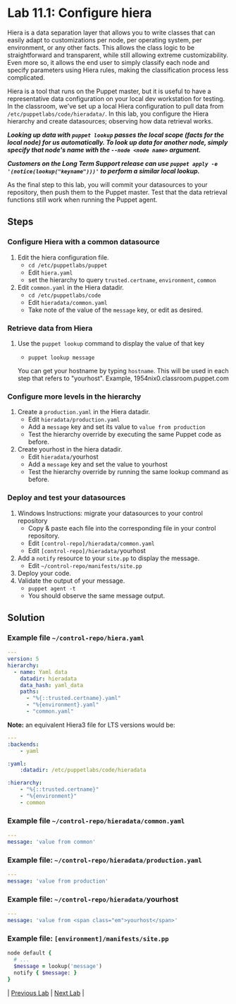 # Lab 11.1: Configure hiera

Hiera is a data separation layer that allows you to write classes that can easily adapt to customizations per node, per operating system, per environment, or any other facts. This allows the class logic to be straightforward and transparent, while still allowing extreme customizability. Even more so, it allows the end user to simply classify each node and specify parameters using Hiera rules, making the classification process less complicated.

Hiera is a tool that runs on the Puppet master, but it is useful to have a representative data configuration on your local dev workstation for testing. In the classroom, we've set up a local Hiera configuration to pull data from `/etc/puppetlabs/code/hieradata/`. In this lab, you configure the Hiera hierarchy and create datasources; observing how data retrieval works.

**_Looking up data with `puppet lookup` passes the local scope (facts for the local node) for us automatically. To look up data for another node, simply specify that node's name with the `--node <node name>` argument._**

**_Customers on the Long Term Support release can use `puppet apply -e '(notice(lookup("keyname")))'` to perform a similar local lookup._**

As the final step to this lab, you will commit your datasources to your repository,  then push them to the Puppet master. Test that the data retrieval functions still  work when running the Puppet agent.

## Steps

### Configure Hiera with a common datasource

1. Edit the hiera configuration file.
    * `cd /etc/puppetlabs/puppet`
    * Edit `hiera.yaml`
    * set the hierarchy to query `trusted.certname`, `environment`, `common`
1. Edit `common.yaml` in the Hiera datadir.
    * `cd /etc/puppetlabs/code`
    * Edit `hieradata/common.yaml`
    * Take note of the value of the `message` key, or edit as desired.

### Retrieve data from Hiera

1. Use the `puppet lookup` command to display the value of that key
    * `puppet lookup message`

    You can get your hostname by typing `hostname`. This will be used in each step that refers to "yourhost".
    Example, 1954nix0.classroom.puppet.com

### Configure more levels in the hierarchy

1. Create a `production.yaml` in the Hiera datadir.
    * Edit `hieradata/production.yaml`
    * Add a `message` key and set its value to `value from production`
    * Test the hierarchy override by executing the same Puppet code as before.
1. Create <span class="em">yourhost</span> in the hiera datadir.
    * Edit `hieradata/`<span class="em">yourhost</span>
    * Add a `message` key and set the value to <span class="em">yourhost</span>
    * Test the hierarchy override by running the same lookup command as before.

### Deploy and test your datasources

1. Windows Instructions: migrate your datasources to your control repository
    * Copy & paste each file into the corresponding file in your control repository.
    * Edit `[control-repo]/hieradata/common.yaml`
    * Edit `[control-repo]/hieradata/`<span class="em">yourhost</span>
1. Add a `notify` resource to your `site.pp` to display the message.
    * Edit `~/control-repo/manifests/site.pp`
1. Deploy your code.
1. Validate the output of your message.
    * `puppet agent -t`
    * You should observe the same message output.

## Solution

### Example file `~/control-repo/hiera.yaml`

```yaml
---
version: 5
hierarchy:
  - name: Yaml data
    datadir: hieradata
    data_hash: yaml_data
    paths:
      - "%{::trusted.certname}.yaml"
      - "%{environment}.yaml"
      - "common.yaml"
```

**Note:** an equivalent Hiera3 file for LTS versions would be:

```yaml
---
:backends:
    - yaml

:yaml:
    :datadir: /etc/puppetlabs/code/hieradata

:hierarchy:
    - "%{::trusted.certname}"
    - "%{environment}"
    - common
```

### Example file `~/control-repo/hieradata/common.yaml`

```yaml
---
message: 'value from common'
```

### Example file: `~/control-repo/hieradata/production.yaml`

```yaml
---
message: 'value from production'
```

### Example file: `~/control-repo/hieradata/`<span class="em">yourhost</span>

```yaml
---
message: 'value from <span class="em">yourhost</span>'
```

### Example file: `[environment]/manifests/site.pp`

```ruby
node default {
  # ...
  $message = lookup('message')
  notify { $message: }
}
```

|  [Previous Lab](../lab-10.1-Inherited-classes)  |  [Next Lab](../lab-13.1-Designing-profiles)  |
